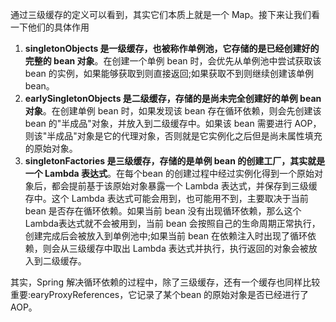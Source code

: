 通过三级缓存的定义可以看到，其实它们本质上就是一个 Map。接下来让我们看一下他们的具体作用
1. **singletonObjects 是一级缓存，也被称作单例池，它存储的是已经创建好的完整的 bean 对象**。在创建一个单例 bean 时，会优先从单例池中尝试获取该 bean 的实例，如果能够获取到则直接返回;如果获取不到则继续创建该单例 bean。
2. **earlySingletonObjects 是二级缓存，存储的是尚未完全创建好的单例 bean 对象**。在创建单例 bean 时，如果发现该 bean 存在循环依赖，则会先创建该 bean 的"半成品"对象，并放入到二级缓存中。如果该 bean 需要进行 AOP，则该"半成品"对象是它的代理对象，否则就是它实例化之后但是尚未属性填充的原始对象。
3. **singletonFactories 是三级缓存，存储的是单例 bean 的创建工厂，其实就是一个 Lambda 表达式**。在每个bean 的创建过程中经过实例化得到一个原始对象后，都会提前基于该原始对象暴露一个 Lambda 表达式，并保存到三级缓存中。这个 Lambda 表达式可能会用到，也可能用不到，主要取决于当前 bean 是否存在循环依赖。如果当前 bean 没有出现循环依赖，那么这个 Lambda表达式就不会被用到，当前 bean 会按照自己的生命周期正常执行，创建完成后会被放入到单例池中;如果当前 bean 在依赖注入时出现了循环依赖，则会从三级缓存中取出 Lambda 表达式并执行，执行返回的对象会被放入到二级缓存。

其实，Spring 解决循环依赖的过程中，除了三级缓存，还有一个缓存也同样比较重要:earyProxyReferences，它记录了某个bean 的原始对象是否已经进行了 AOP。

